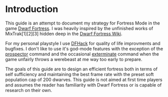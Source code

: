 # Introduction

This guide is an attempt to document my strategy for Fortress Mode in the game [Dwarf Fortress](https://store.steampowered.com/app/975370/Dwarf_Fortress/). I was heavily inspired by the unfinished works of MixTrak[1][2][3] hidden deep in the [Dwarf Fortress Wiki](https://dwarffortresswiki.org/). 

For my personal playstyle I use [DFHack](https://docs.dfhack.org/en/stable) for quality of life improvments and bugfixes. I don't like to use it's god-mode features with the exception of the [prospector](https://docs.dfhack.org/en/stable/docs/tools/prospector.html) command and the occasional [exterminate](https://docs.dfhack.org/en/stable/docs/tools/exterminate.html) command when the game unfairly throws a werebeast at me way too early to prepare.

The goals of this guide are to design an efficient fortress both in terms of self sufficiency and maintaining the best frame rate with the preset soft population cap of 200 dwarves. This guide is not aimed at first time players and assumes the reader has familiarity with Dwarf Fortress or is capable of research on their own.

[^1]:
    [https://dwarffortresswiki.org/index.php/User:Mixtrak/Strategy/part_1](https://dwarffortresswiki.org/index.php/User:Mixtrak/Strategy/part_1)
    
[^2]:
    [https://dwarffortresswiki.org/index.php/User:Mixtrak/Strategy/part_2](https://dwarffortresswiki.org/index.php/User:Mixtrak/Strategy/part_2)
    
[^3]:
    [https://dwarffortresswiki.org/index.php/User:Mixtrak/Strategy/part_3](https://dwarffortresswiki.org/index.php/User:Mixtrak/Strategy/part_3)
